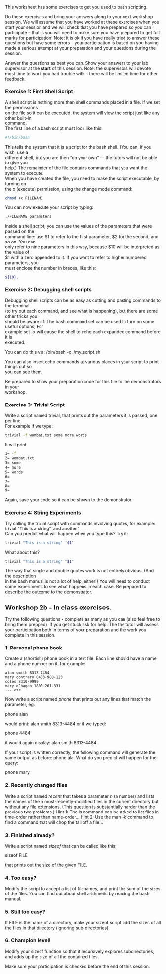 This worksheet has some exercises to get you used to bash scripting.

Do these exercises and bring your answers along to your next workshop session. We will assume that you have worked at these exercises when you start your session and we will check that you have prepared so you can participate – that is you will need to make sure you have prepared to get full marks for participation! Note: it is ok if you have really tried to answer these questions but have some errors – your participation is based on you having made a serious attempt at your preparation and your questions during the session.

Answer the questions as best you can. Show your answers to your lab supervisor at the **start** of this session. Note: the supervisors will devote most time to work you had trouble with – there will be limited time for other feedback.

### Exercise 1: First Shell Script

A shell script is nothing more than shell commands placed in a file. If we set the permissions  
on the file so it can be executed, the system will view the script just like any other built-in  
command.  
The first line of a bash script must look like this:

```bash
#!/bin/bash
```

This tells the system that it is a script for the bash shell. (You can, if you wish, use a  
different shell, but you are then “on your own” — the tutors will not be able to give you  
help.) The remainder of the file contains commands that you want the system to execute.  
When you have created the file, you need to make the script executable, by turning on  
the x (execute) permission, using the change mode command:

```bash
chmod +x FILENAME
```

You can now execute your script by typing:

```bash
./FILENAME parameters
```

Inside a shell script, you can use the values of the parameters that were passed on the  
command line: use $1 to refer to the first parameter, $2 for the second, and so on. You can  
only refer to nine parameters in this way, because $10 will be interpreted as the value of  
$1 with a zero appended to it. If you want to refer to higher numbered parameters, you  
must enclose the number in braces, like this:

```bash
${10}.
```

### Exercise 2: Debugging shell scripts

Debugging shell scripts can be as easy as cutting and pasting commands to the terminal  
(to try out each command, and see what is happening), but there are some other tricks you  
should be aware of. The bash command set can be used to turn on some useful options; For  
example set -x will cause the shell to echo each expanded command before it is  
executed.

You can do this via: /bin/bash -x ./my_script.sh

You can also insert echo commands at various places in your script to print things out so  
you can see them.

Be prepared to show your preparation code for this file to the demonstrators in your  
workshop.

### Exercise 3: Trivial Script

Write a script named trivial, that prints out the parameters it is passed, one per line.  
For example if we type:

```bash
trivial -f wombat.txt some more words
```

It will print:

```bash
1= -f  
2= wombat.txt  
3= some  
4= more  
5= words  
6=  
7=  
8=  
9=
```

Again, save your code so it can be shown to the demonstrator.

### Exercise 4: String Experiments

Try calling the trivial script with commands involving quotes, for example:  
trivial "This is a string" ’and another’  
Can you predict what will happen when you type this? Try it:

```bash
trivial "This is a string" ’$1’
```

What about this?

```bash
trivial "This is a string" "$1"
```

The way that single and double quotes work is not entirely obvious. (And the description  
in the bash manual is not a lot of help, either!) You will need to conduct some experiments to see what happens in each case. Be prepared to describe the outcome to the demonstrator.

## Workshop 2b - In class exercises.

Try the following questions - complete as many as you can (also feel free to bring them prepped)  If you get stuck ask for help. The the tutor will assess your participation both in terms of your preparation and the work you complete in this session.

### 1. Personal phone book

Create a (shortish) phone book in a text file. Each line should have a name and a phone number on it, for example:

```
alan smith 8313-4484 
mary contrary 0403-980-123 
coles 8310-9999   
mary o’hagan 1800-261-331   
... etc
```
Now write a script named _phone_ that prints out any lines that match the parameter, eg:

phone alan

would print: alan smith 8313-4484 or if we typed:

phone 4484

it would again display: alan smith 8313-4484

If your script is written correctly, the following command will generate the same output as before: phone ala. What do you predict will happen for the query:

phone mary

### 2. Recently changed files

Write a script named _recent_ that takes a parameter _n_ (a number) and lists the names of the n most-recently-modified files in the current directory but without any file extensions. (This question is substantially harder than the previous two problems.) Hint 1: The ls command can be asked to list files in time-order rather than name-order... Hint 2: Use the man -k command to find a command that will chop the tail off a file...

### 3. Finished already?

Write a script named _sizeof_ that can be called like this:

sizeof FILE

that prints out the size of the given FILE.

### 4. Too easy?

Modify the script to accept a list of filenames, and print the sum of the sizes of the files. You can find out about shell arithmetic by reading the bash manual.

### 5. Still too easy?

If FILE is the name of a directory, make your sizeof script add the sizes of all the files in that directory (ignoring sub-directories).

### 6. Champion level!

Modify your sizeof function so that it recursively explores subdirectories, and adds up the size of all the contained files.

Make sure your participation is checked before the end of this session.